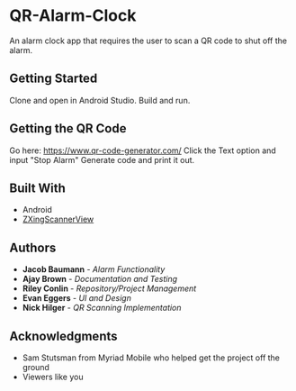 # QR-Alarm-Clock

An alarm clock app that requires the user to scan a QR code to shut off the alarm.

## Getting Started

Clone and open in Android Studio. Build and run.

## Getting the QR Code

Go here: https://www.qr-code-generator.com/
Click the Text option and input "Stop Alarm"
Generate code and print it out.

## Built With

* Android
* [ZXingScannerView](https://github.com/dm77/barcodescanner)


## Authors

* **Jacob Baumann** - *Alarm Functionality*
* **Ajay Brown** - *Documentation and Testing*
* **Riley Conlin** - *Repository/Project Management*
* **Evan Eggers** - *UI and Design*
* **Nick Hilger** - *QR Scanning Implementation*

## Acknowledgments

* Sam Stutsman from Myriad Mobile who helped get the project off the ground
* Viewers like you
